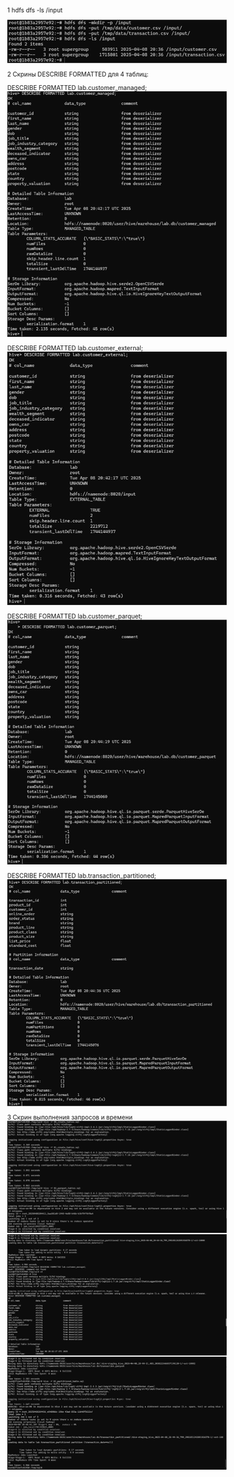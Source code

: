 1 hdfs dfs -ls /input

![alt text](image.png)



2 Скрины DESCRIBE FORMATTED для 4 таблиц:

DESCRIBE FORMATTED lab.customer_managed;
![alt text](image-3.png)

DESCRIBE FORMATTED lab.customer_external;
![alt text](image-4.png)

DESCRIBE FORMATTED lab.customer_parquet;
![alt text](image-5.png)

DESCRIBE FORMATTED lab.transaction_partitioned;
![alt text](image-6.png)

3 Скрин выполнения запросов и времени
![alt text](image-1.png)
![alt text](image-7.png)
![alt text](image-2.png)

